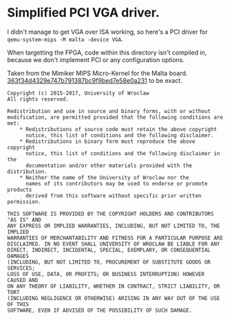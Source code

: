 # Simplified PCI VGA driver.

I didn't manage to get VGA over ISA working, so here's a PCI driver for `qemu-system-mips -M malta -device VGA`.

When targetting the FPGA, code within this directory isn't compiled in, because we don't implement PCI or any configuration options.

Taken from the Mimiker MIPS Micro-Kernel for the Malta board. [363f34d4329e747b791387bc9f9bed7e58e0a231](https://github.com/cahirwpz/mimiker/commit/363f34d4329e747b791387bc9f9bed7e58e0a231) to be exact.

```
Copyright (c) 2015-2017, University of Wroclaw
All rights reserved.

Redistribution and use in source and binary forms, with or without
modification, are permitted provided that the following conditions are met:
    * Redistributions of source code must retain the above copyright
      notice, this list of conditions and the following disclaimer.
    * Redistributions in binary form must reproduce the above copyright
      notice, this list of conditions and the following disclaimer in the
      documentation and/or other materials provided with the distribution.
    * Neither the name of the University of Wroclaw nor the
      names of its contributors may be used to endorse or promote products
      derived from this software without specific prior written permission.

THIS SOFTWARE IS PROVIDED BY THE COPYRIGHT HOLDERS AND CONTRIBUTORS "AS IS" AND
ANY EXPRESS OR IMPLIED WARRANTIES, INCLUDING, BUT NOT LIMITED TO, THE IMPLIED
WARRANTIES OF MERCHANTABILITY AND FITNESS FOR A PARTICULAR PURPOSE ARE
DISCLAIMED. IN NO EVENT SHALL UNIVERSITY OF WROCLAW BE LIABLE FOR ANY
DIRECT, INDIRECT, INCIDENTAL, SPECIAL, EXEMPLARY, OR CONSEQUENTIAL DAMAGES
(INCLUDING, BUT NOT LIMITED TO, PROCUREMENT OF SUBSTITUTE GOODS OR SERVICES;
LOSS OF USE, DATA, OR PROFITS; OR BUSINESS INTERRUPTION) HOWEVER CAUSED AND
ON ANY THEORY OF LIABILITY, WHETHER IN CONTRACT, STRICT LIABILITY, OR TORT
(INCLUDING NEGLIGENCE OR OTHERWISE) ARISING IN ANY WAY OUT OF THE USE OF THIS
SOFTWARE, EVEN IF ADVISED OF THE POSSIBILITY OF SUCH DAMAGE.
```
